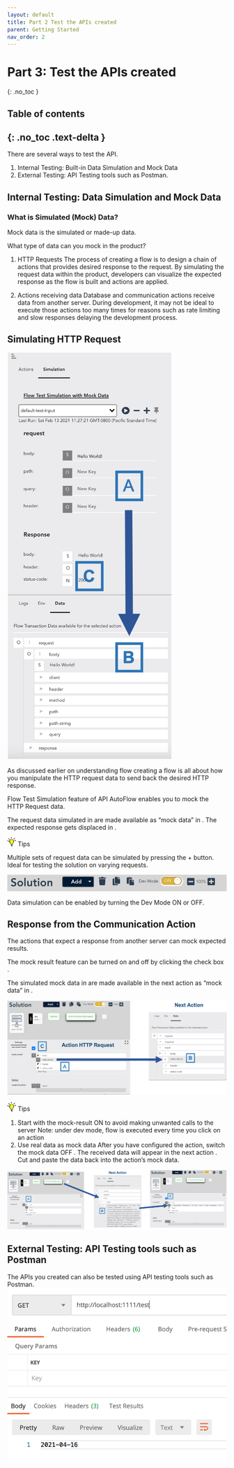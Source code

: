 ```yaml
---
layout: default
title: Part 2 Test the APIs created
parent: Getting Started
nav_order: 2
---
```


# Part 3: Test the APIs created
{: .no_toc }

## Table of contents
{: .no_toc .text-delta }
---
There are several ways to test the API.

1. Internal Testing: Built-in Data Simulation and Mock Data
2. External Testing: API Testing tools such as Postman.

## Internal Testing: Data Simulation and Mock Data
### What is Simulated (Mock) Data?
Mock data is the simulated or made-up data.

What type of data can you mock in the product?

1. HTTP Requests
The process of creating a flow is to design a chain of actions that provides desired response to the request.  By simulating the request data within the product, developers can visualize the expected response as the flow is built and actions are applied.

2. Actions receiving data
Database and communication actions receive data from another server.  During development, it may not be ideal to execute those actions too many times for reasons such as rate limiting and slow responses delaying the development process.

## Simulating HTTP Request

![Data Simulation](/assets/images/data-simulation.png)

As discussed earlier on understanding flow creating a flow is all about how you manipulate the HTTP request data to send back the desired HTTP response.

Flow Test Simulation feature of API AutoFlow enables you to mock the HTTP Request data.

The request data simulated in  are made available as “mock data” in .   The expected response gets displaced in .

<img src="/assets/images/tip-icon.png" alt="!" width="20"/>  Tips

Multiple sets of request data can be simulated by pressing the + button.  Ideal for testing the solution on varying requests.


![Developer Mode](/assets/images/dev-mode-toggle.png)

Data simulation can be enabled by turning the Dev Mode ON or OFF.

## Response from the Communication Action
The actions that expect a response from another server can mock expected results.

The mock result feature can be turned on and off by clicking the check box .

The simulated mock data in  are made available in the next action as “mock data” in .   

![Data Simulation Action](/assets/images/data-simulation-action.png)

<img src="/assets/images/tip-icon.png" alt="!" width="20"/>  Tips

1. Start with the mock-result ON to avoid making unwanted calls to the server
Note: under dev mode, flow is executed every time you click on an action
2. Use real data as mock data
After you have configured the action, switch the mock data OFF .  The received data will appear in the next action .  Cut and paste the data back into the action’s mock data.

![Data Simulation Action](/assets/images/data-simulation-action-flow.png)

## External Testing: API Testing tools such as Postman
The APIs you created can also be tested using API testing tools such as Postman.
![Postman](/assets/images/postman_demo.png)
